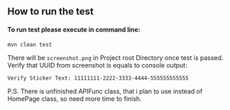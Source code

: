## How to run the test

#### To run test please execute in command line:

```mvn clean test```

There will be `screenshot.png` in Project root Directory once test is passed.
Verify that UUID from screenshot is equals to console output: 

```Verify Sticker Text: 11111111-2222-3333-4444-555555555555``` 

P.S.
There is unfinished APIFunc class, that i plan to use instead of HomePage class, so need more time to finish.


